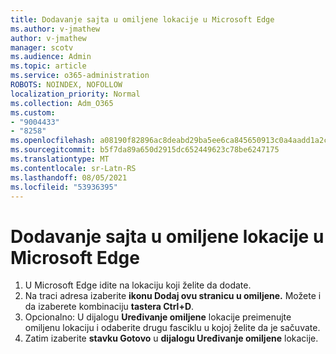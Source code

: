 ```yaml
---
title: Dodavanje sajta u omiljene lokacije u Microsoft Edge
ms.author: v-jmathew
author: v-jmathew
manager: scotv
ms.audience: Admin
ms.topic: article
ms.service: o365-administration
ROBOTS: NOINDEX, NOFOLLOW
localization_priority: Normal
ms.collection: Adm_O365
ms.custom:
- "9004433"
- "8258"
ms.openlocfilehash: a08190f82896ac8deabd29ba5ee6ca845650913c0a4aadd1a2cd3239d27b8a8d
ms.sourcegitcommit: b5f7da89a650d2915dc652449623c78be6247175
ms.translationtype: MT
ms.contentlocale: sr-Latn-RS
ms.lasthandoff: 08/05/2021
ms.locfileid: "53936395"
---
```

# <a name="add-a-site-to-your-favorites-in-microsoft-edge"></a>Dodavanje sajta u omiljene lokacije u Microsoft Edge

1. U Microsoft Edge idite na lokaciju koji želite da dodate.
2. Na traci adresa izaberite **ikonu Dodaj ovu stranicu u omiljene.** Možete i da izaberete kombinaciju **tastera Ctrl+D**.
3. Opcionalno: U dijalogu **Uređivanje omiljene** lokacije preimenujte omiljenu lokaciju i odaberite drugu fasciklu u kojoj želite da je sačuvate.
4. Zatim izaberite **stavku Gotovo** u **dijalogu Uređivanje omiljene** lokacije.
